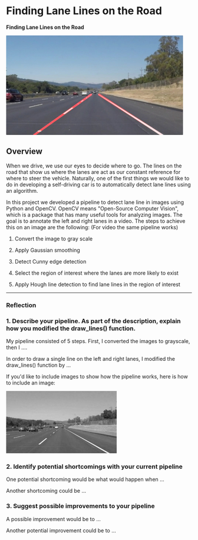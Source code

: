 # **Finding Lane Lines on the Road** 

**Finding Lane Lines on the Road**

<img src="examples/laneLines_thirdPass.jpg" width="480" alt="Combined Image" />

Overview
---

When we drive, we use our eyes to decide where to go.  The lines on the road that show us where the lanes are act as our constant reference for where to steer the vehicle.  Naturally, one of the first things we would like to do in developing a self-driving car is to automatically detect lane lines using an algorithm.

In this project we developed a pipeline to detect lane line in images using Python and OpenCV.  OpenCV means "Open-Source Computer Vision", which is a package that has many useful tools for analyzing images. The goal is to annotate the left and right lanes in a video. The steps to achieve this on an image are the following: (For video the same pipeline works)

1. Convert the image to gray scale 

2. Apply Gaussian smoothing 

3. Detect Cunny edge detection

4. Select the region of interest where the lanes are more likely to exist

5. Apply Hough line detection to find  lane lines in the region of interest


[//]: # (Image References)

[image1]: ./examples/grayscale.jpg "Grayscale"

---

### Reflection



### 1. Describe your pipeline. As part of the description, explain how you modified the draw_lines() function.

My pipeline consisted of 5 steps. First, I converted the images to grayscale, then I .... 

In order to draw a single line on the left and right lanes, I modified the draw_lines() function by ...

If you'd like to include images to show how the pipeline works, here is how to include an image: 

![alt text][image1]


### 2. Identify potential shortcomings with your current pipeline


One potential shortcoming would be what would happen when ... 

Another shortcoming could be ...


### 3. Suggest possible improvements to your pipeline

A possible improvement would be to ...

Another potential improvement could be to ...
